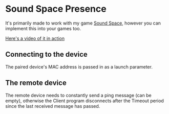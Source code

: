 # Sound Space Presence
It's primarily made to work with my game [Sound Space](https://www.roblox.com/games/2677609345/Sound-Space), however you can implement this into your games too.

[Here's a video of it in action](https://www.youtube.com/watch?v=rbYCVzi9IPo&t=45s&ab_channel=Morphox)

## Connecting to the device
The paired device's MAC address is passed in as a launch parameter.

## The remote device
The remote device needs to constantly send a ping message (can be empty), otherwise the Client program disconnects after the Timeout period since the last received message has passed.
